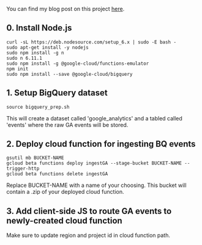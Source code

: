 You can find my blog post on this project [here](http://donaldrauscher.com/ga-bq-stream).

## 0. Install Node.js
```
curl -sL https://deb.nodesource.com/setup_6.x | sudo -E bash -
sudo apt-get install -y nodejs
sudo npm install -g n
sudo n 6.11.1
sudo npm install -g @google-cloud/functions-emulator
npm init
sudo npm install --save @google-cloud/bigquery
```

## 1. Setup BigQuery dataset
```
source bigquery_prep.sh
```
This will create a dataset called 'google_analytics' and a tabled called 'events' where the raw GA events will be stored.


## 2. Deploy cloud function for ingesting BQ events
```
gsutil mb BUCKET-NAME
gcloud beta functions deploy ingestGA --stage-bucket BUCKET-NAME --trigger-http
gcloud beta functions delete ingestGA
```

Replace BUCKET-NAME with a name of your choosing.  This bucket will contain a .zip of your deployed cloud function.


## 3. Add client-side JS to route GA events to newly-created cloud function

Make sure to update region and project id in cloud function path.
